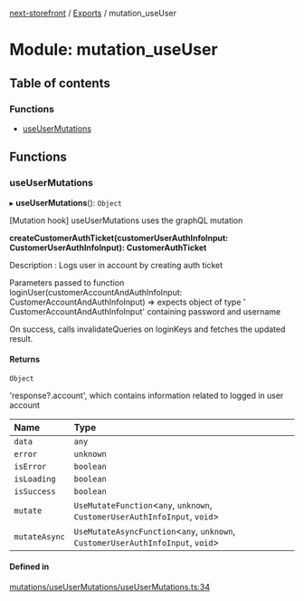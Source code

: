 [next-storefront](../README.md) / [Exports](../modules.md) / mutation_useUser

# Module: mutation_useUser

## Table of contents

### Functions

- [useUserMutations](mutation_useUser.md#useusermutations)

## Functions

### useUserMutations

▸ **useUserMutations**(): `Object`

[Mutation hook] useUserMutations uses the graphQL mutation

<b>createCustomerAuthTicket(customerUserAuthInfoInput: CustomerUserAuthInfoInput): CustomerAuthTicket</b>

Description : Logs user in account by creating auth ticket

Parameters passed to function loginUser(customerAccountAndAuthInfoInput: CustomerAccountAndAuthInfoInput) => expects object of type ' CustomerAccountAndAuthInfoInput' containing password and username

On success, calls invalidateQueries on loginKeys and fetches the updated result.

#### Returns

`Object`

'response?.account', which contains information related to logged in user account

| Name          | Type                                                                             |
| :------------ | :------------------------------------------------------------------------------- |
| `data`        | `any`                                                                            |
| `error`       | `unknown`                                                                        |
| `isError`     | `boolean`                                                                        |
| `isLoading`   | `boolean`                                                                        |
| `isSuccess`   | `boolean`                                                                        |
| `mutate`      | `UseMutateFunction`<`any`, `unknown`, `CustomerUserAuthInfoInput`, `void`\>      |
| `mutateAsync` | `UseMutateAsyncFunction`<`any`, `unknown`, `CustomerUserAuthInfoInput`, `void`\> |

#### Defined in

[mutations/useUserMutations/useUserMutations.ts:34](https://github.com/KiboSoftware/nextjs-storefront/blob/98414f4/hooks/mutations/useUserMutations/useUserMutations.ts#L34)

